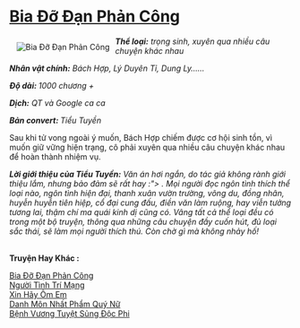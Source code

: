 <a href="https://utruyen.com/truyen/bia-do-dan-phan-cong/15622/" title="Bia Đỡ Đạn Phản Công"><h1>Bia Đỡ Đạn Phản Công</h1></a><div style="display:table"><img align="right" style="float: left; padding: 10px;" src="https://utruyen.com/images/story/200x260/bia-do-dan-phan-cong.jpg" alt="Bia Đỡ Đạn Phản Công"><b><i>Thể loại:</i></b><i> trọng sinh, xuyên qua nhiều câu chuyện khác nhau</i><p></p><i></i><b><i>Nhân vật chính:</i></b><i> Bách Hợp, Lý Duyên Tỉ, Dung Ly……</i><p></p><b><i>Độ dài: </i></b><i>1000 chương +</i><p></p><i></i><b><i>Dịch:</i></b><i> QT và Google ca ca</i><p></p><i></i><b><i>Bản convert: </i></b><i>Tiểu Tuyền<p></p></i><p></p>Sau khi tử vong ngoài ý muốn, Bách Hợp chiếm được cơ hội sinh tồn, vì muốn giữ vững hiện trạng, cô phải xuyên qua nhiều câu chuyện khác nhau để hoàn thành nhiệm vụ.<p></p><em><b>Lời giới thiệu của Tiểu Tuyền:</b> Văn án hơi ngắn, do tác giả không rành giới thiệu lắm, nhưng bảo đảm sẽ rất hay :"> . Mọi người đọc ngôn tình thích thể loại nào, ngôn tình hiện đại, thanh xuân vườn trường, võng du, đồng nhân, huyễn huyễn tiên hiệp, cổ đại cung đấu, điền văn làm ruộng, hay viễn tưởng tương lai, thậm chí ma quái kinh dị cũng có. Vâng tất cả thể loại đều có trong một bộ truyện, thông qua những câu chuyện đầy cuốn hút, đủ loại sắc thái, sẽ làm mọi người thích thú. Còn chờ gì mà không nhảy hố!</em></div><p><br><b>Truyện Hay Khác :</b></p><a href="https://utruyen.com/truyen/bia-do-dan-phan-cong/15622/" alt="Bia Đỡ Đạn Phản Công">Bia Đỡ Đạn Phản Công</a><br/><a href="https://utruyen.com/truyen/nguoi-tinh-tri-mang/17501/" alt="Người Tình Trí Mạng">Người Tình Trí Mạng</a><br/><a href="https://github.com/quanluxury/ngontinh_top100/tree/master/17265" alt="Xin Hãy Ôm Em">Xin Hãy Ôm Em</a><br/><a href="https://github.com/quanluxury/ngontinh_top100/tree/master/19189" alt="Danh Môn Nhất Phẩm Quý Nữ">Danh Môn Nhất Phẩm Quý Nữ</a><br/><a href="https://images.google.com.bn/url?q=https%3A%2F%2Futruyen.com%2Ftruyen%2Fbenh-vuong-tuyet-sung-doc-phi%2F17384%2F" alt="Bệnh Vương Tuyệt Sủng Độc Phi">Bệnh Vương Tuyệt Sủng Độc Phi</a><br/>